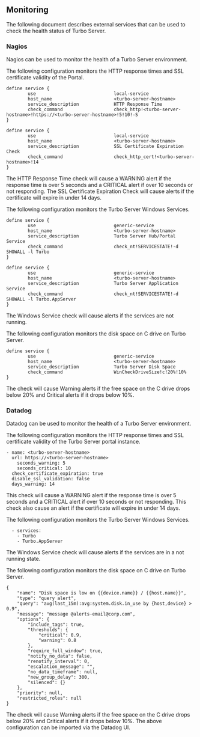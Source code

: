 ## Monitoring

The following document describes external services that can be used to check the health status of Turbo Server.

### Nagios

Nagios can be used to monitor the health of a Turbo Server environment.

The following configuration monitors the HTTP response times and SSL certificate validity of the Portal.

```
define service {
        use                             local-service
        host_name                       <turbo-server-hostname>
        service_description             HTTP Response Time
        check_command                   check_http!<turbo-server-hostname>!https://<turbo-server-hostname>!5!10!-S
}

define service {
        use                             local-service
        host_name                       <turbo-server-hostname>
        service_description             SSL Certificate Expiration Check
        check_command                   check_http_cert!<turbo-server-hostname>!14
}
```

The HTTP Response Time check will cause a WARNING alert if the response time is over 5 seconds and a CRITICAL alert if over 10 seconds or not responding. The SSL Certificate Expiration Check will cause alerts if the certificate will expire in under 14 days. 

The following configuration monitors the Turbo Server Windows Services.

```
define service {
        use                             generic-service
        host_name                       <turbo-server-hostname>
        service_description             Turbo Server Hub/Portal Service
        check_command                   check_nt!SERVICESTATE!-d SHOWALL -l Turbo
}

define service {
        use                             generic-service
        host_name                       <turbo-server-hostname>
        service_description             Turbo Server Application Service
        check_command                   check_nt!SERVICESTATE!-d SHOWALL -l Turbo.AppServer
}
```

The Windows Service check will cause alerts if the services are not running.

The following configuration monitors the disk space on C drive on Turbo Server.

```
define service {
        use                             generic-service
        host_name                       <turbo-server-hostname>
        service_description             Turbo Server Disk Space
        check_command                   WinCheckDriveSize!c!20%!10%
}
```

The check will cause Warning alerts if the free space on the C drive drops below 20% and Critical alerts if it drops below 10%.

### Datadog

Datadog can be used to monitor the health of a Turbo Server environment.

The following configuration monitors the HTTP response times and SSL certificate validity of the Turbo Server portal instance.

```
- name: <turbo-server-hostname>
  url: https://<turbo-server-hostname>
    seconds_warning: 5
    seconds_critical: 10
  check_certificate_expiration: true
  disable_ssl_validation: false
  days_warning: 14
```

This check will cause a WARNING alert if the response time is over 5 seconds and a CRITICAL alert if over 10 seconds or not responding.  This check also cause an alert if the certificate will expire in under 14 days.

The following configuration monitors the Turbo Server Windows Services.

```
  - services:
    - Turbo
    - Turbo.AppServer
```

The Windows Service check will cause alerts if the services are in a not running state.

The following configuration monitors the disk space on C drive on Turbo Server.

```
{
	"name": "Disk space is low on {{device.name}} / {{host.name}}",
	"type": "query alert",
	"query": "avg(last_15m):avg:system.disk.in_use by {host,device} > 0.9",
	"message": "message @alerts-email@corp.com",
	"options": {
		"include_tags": true,
		"thresholds": {
			"critical": 0.9,
			"warning": 0.8
		},
		"require_full_window": true,
		"notify_no_data": false,
		"renotify_interval": 0,
		"escalation_message": "",
		"no_data_timeframe": null,
		"new_group_delay": 300,
		"silenced": {}
	},
	"priority": null,
	"restricted_roles": null
}
```

The check will cause Warning alerts if the free space on the C drive drops below 20% and Critical alerts if it drops below 10%. The above configuration can be imported via the Datadog UI.
